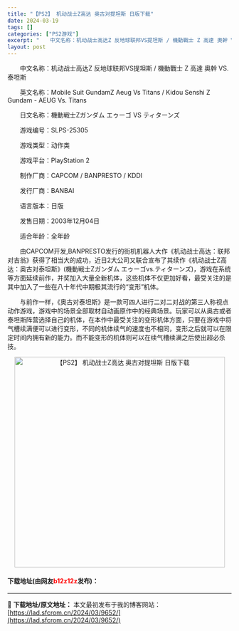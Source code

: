 ```yaml
---
title: "【PS2】 机动战士Z高达 奥古对提坦斯 日版下载"
date: 2024-03-19
tags: []
categories: ["PS2游戏"]
excerpt: "　　中文名称：机动战士高达Z 反地球联邦VS提坦斯 / 機動戰士 Z 高達 奧幹 VS.泰坦斯 　　英文名称：Mobile Suit GundamZ Aeug Vs Titans / Kidou Senshi Z Gundam - AEUG Vs. Titans 　　日文名称：機動戦士Zガンダム エ&hellip;"
layout: post
---
```


 <p>　　中文名称：机动战士高达Z 反地球联邦VS提坦斯 / 機動戰士 Z 高達 奧幹 VS.泰坦斯</p> <p>　　英文名称：Mobile Suit GundamZ Aeug Vs Titans / Kidou Senshi Z Gundam - AEUG Vs. Titans</p> <p>　　日文名称：機動戦士Zガンダム エゥーゴ VS ティターンズ</p> <p>　　游戏编号：SLPS-25305</p> <p>　　游戏类型：动作类</p> <p>　　游戏平台：PlayStation 2</p> <p>　　制作厂商：CAPCOM / BANPRESTO / KDDI</p> <p>　　发行厂商：BANBAI</p> <p>　　语言版本：日版</p> <p>　　发售日期：2003年12月04日</p> <p>　　适合年龄：全年龄</p> <p>　　由CAPCOM开发,BANPRESTO发行的街机机器人大作《机动战士高达：联邦对吉翁》获得了相当大的成功，近日2大公司又联合宣布了其续作《机动战士Z高达：奥古对泰坦斯》(機動戦士Zガンダム エゥーゴvs.ティターンズ)，游戏在系统等方面延续前作，并奖加入大量全新机体，这些机体不仅更加好看，最受关注的是其中加入了一些在八十年代中期极其流行的&ldquo;变形&rdquo;机体。</p> <p>　　与前作一样，《奥古对泰坦斯》是一款可四人进行二对二对战的第三人称视点动作游戏，游戏中的场景全部取材自动画原作中的经典场景。玩家可以从奥古或者泰坦斯阵营选择自己的机体，在本作中最受关注的变形机体方面，只要在游戏中将气槽续满便可以进行变形，不同的机体续气的速度也不相同，变形之后就可以在限定时间内拥有新的能力。而不能变形的机体则可以在续气槽续满之后使出超必杀技。</p> <p align="center"><img align="" border="0" src="https://lad.sfcrom.cn/wp-content/uploads/2024/03/20240319_65f9989f30a0e.jpg" width="473" alt="【PS2】 机动战士Z高达 奥古对提坦斯 日版下载" /></p> <p><h4>下载地址(由网友<font color="red">b12z12z</font>发布)：</h4></p> 

---
📖 **下载地址/原文地址：** 本文最初发布于我的博客网站：[https://lad.sfcrom.cn/2024/03/9652/](https://lad.sfcrom.cn/2024/03/9652/)
